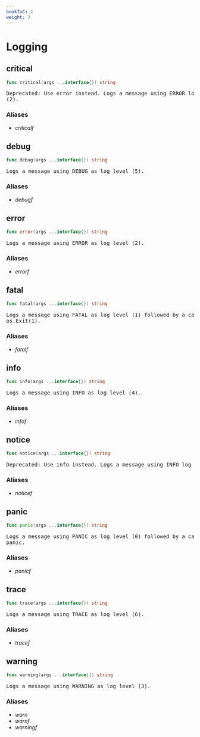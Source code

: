 ```yaml
---
bookToC: 2
weight: 2
---
```

# Logging
<!-- markdownlint-disable MD033 MD024 --->

## __critical__

```go
func critical(args ...interface{}) string
```

<pre>
Deprecated: Use error instead. Logs a message using ERROR log level
(2).
</pre>

### Aliases

- _criticalf_

## __debug__

```go
func debug(args ...interface{}) string
```

<pre>
Logs a message using DEBUG as log level (5).
</pre>

### Aliases

- _debugf_

## __error__

```go
func error(args ...interface{}) string
```

<pre>
Logs a message using ERROR as log level (2).
</pre>

### Aliases

- _errorf_

## __fatal__

```go
func fatal(args ...interface{}) string
```

<pre>
Logs a message using FATAL as log level (1) followed by a call to
os.Exit(1).
</pre>

### Aliases

- _fatalf_

## __info__

```go
func info(args ...interface{}) string
```

<pre>
Logs a message using INFO as log level (4).
</pre>

### Aliases

- _infof_

## __notice__

```go
func notice(args ...interface{}) string
```

<pre>
Deprecated: Use info instead. Logs a message using INFO log level (4).
</pre>

### Aliases

- _noticef_

## __panic__

```go
func panic(args ...interface{}) string
```

<pre>
Logs a message using PANIC as log level (0) followed by a call to
panic.
</pre>

### Aliases

- _panicf_

## __trace__

```go
func trace(args ...interface{}) string
```

<pre>
Logs a message using TRACE as log level (6).
</pre>

### Aliases

- _tracef_

## __warning__

```go
func warning(args ...interface{}) string
```

<pre>
Logs a message using WARNING as log level (3).
</pre>

### Aliases

- _warn_
- _warnf_
- _warningf_
